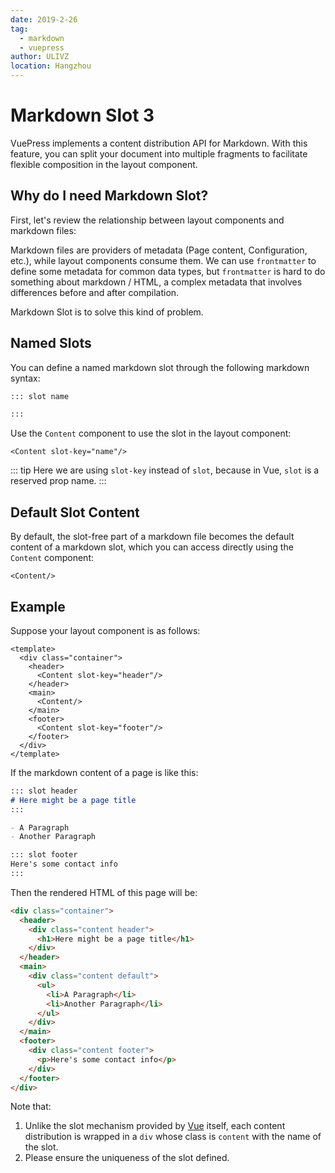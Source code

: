 ```yaml
---
date: 2019-2-26
tag: 
  - markdown
  - vuepress
author: ULIVZ
location: Hangzhou  
---
```


# Markdown Slot 3

VuePress implements a content distribution API for Markdown. With this feature, you can split your document into multiple fragments to facilitate flexible composition in the layout component.

## Why do I need Markdown Slot?

First, let's review the relationship between layout components and markdown files:

<diagram-markdown-slot-relationship/>

Markdown files are providers of metadata (Page content, Configuration, etc.), while layout components consume them. We can use `frontmatter` to define some metadata for common data types, but `frontmatter` is hard to do something about markdown / HTML, a complex metadata that involves differences before and after compilation.

Markdown Slot is to solve this kind of problem.

## Named Slots

You can define a named markdown slot through the following markdown syntax:

``` md
::: slot name

:::
```

Use the `Content` component to use the slot in the layout component:

``` vue
<Content slot-key="name"/>
```

::: tip
Here we are using `slot-key` instead of `slot`, because in Vue, `slot` is a reserved prop name.
:::

## Default Slot Content

By default, the slot-free part of a markdown file becomes the default content of a markdown slot, which you can access directly using the `Content` component:

``` vue
<Content/>
```

## Example

Suppose your layout component is as follows:

``` vue
<template>
  <div class="container">
    <header>
      <Content slot-key="header"/>
    </header>
    <main>
      <Content/>
    </main>
    <footer>
      <Content slot-key="footer"/>
    </footer>
  </div>
</template>
```

If the markdown content of a page is like this:

```md
::: slot header
# Here might be a page title
:::

- A Paragraph
- Another Paragraph

::: slot footer
Here's some contact info
:::
```

Then the rendered HTML of this page will be:

```html
<div class="container">
  <header>
    <div class="content header">
      <h1>Here might be a page title</h1>
    </div>
  </header>
  <main>
    <div class="content default">
      <ul>
        <li>A Paragraph</li>
        <li>Another Paragraph</li>
      </ul>
    </div>
  </main>
  <footer>
    <div class="content footer">
      <p>Here's some contact info</p>
    </div>
  </footer>
</div>
```

Note that:
1. Unlike the slot mechanism provided by [Vue](https://vuejs.org/v2/guide/components-slots.html) itself, each content distribution is wrapped in a `div` whose class is `content` with the name of the slot.
2. Please ensure the uniqueness of the slot defined.
